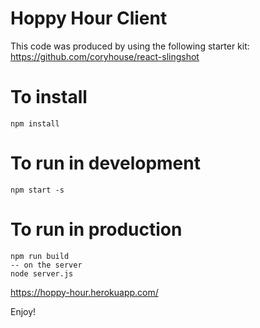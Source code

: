 # Hoppy Hour Client

This code was produced by using the following starter kit: https://github.com/coryhouse/react-slingshot

# To install
```
npm install
```

# To run in development

```
npm start -s
```


# To run in production

```
npm run build
-- on the server
node server.js
```

https://hoppy-hour.herokuapp.com/

Enjoy!
